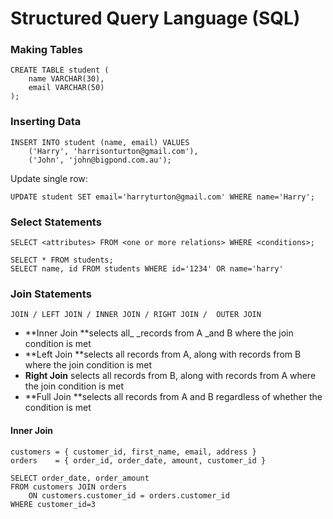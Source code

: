 # Structured Query Language \(SQL\)

### Making Tables

```mysql
CREATE TABLE student (
    name VARCHAR(30),
    email VARCHAR(50)
);
```

### Inserting Data

```mysql
INSERT INTO student (name, email) VALUES
    ('Harry', 'harrisonturton@gmail.com'),
    ('John', 'john@bigpond.com.au');
```

Update single row:

```mysql
UPDATE student SET email='harryturton@gmail.com' WHERE name='Harry';
```

### Select Statements

```mysql
SELECT <attributes> FROM <one or more relations> WHERE <conditions>;
```

```mysql
SELECT * FROM students;
SELECT name, id FROM students WHERE id='1234' OR name='harry'
```

### Join Statements

```mysql
JOIN / LEFT JOIN / INNER JOIN / RIGHT JOIN /  OUTER JOIN
```

* **Inner Join **selects all_ \_records from A _and B where the join condition is met
* **Left Join **selects all records from A, along with records from B where the join condition is met
* **Right Join** selects all records from B, along with records from A where the join condition is met
* **Full Join **selects all records from A and B regardless of whether the condition is met

#### Inner Join

```mysql
customers = { customer_id, first_name, email, address }
orders    = { order_id, order_date, amount, customer_id }
```

```mysql
SELECT order_date, order_amount
FROM customers JOIN orders
    ON customers.customer_id = orders.customer_id
WHERE customer_id=3
```



